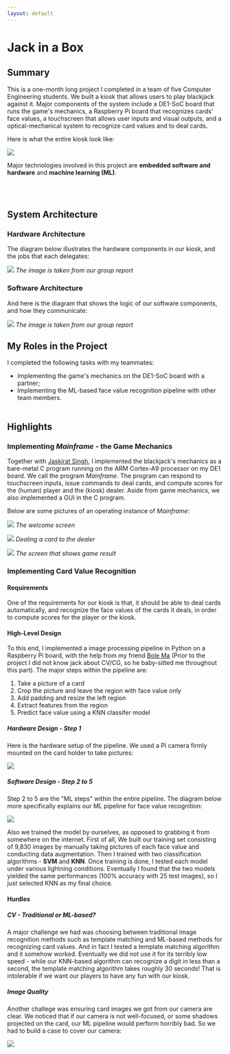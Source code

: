 ```yaml
---
layout: default
---
```


# Jack in a Box
## Summary
This is a one-month long project I completed in a team of five Computer Engineering students. We built a kiosk that allows users to play blackjack against it. Major components of the system include a DE1-SoC board that runs the game's mechanics, a Raspberry Pi board that recognizes cards' face values, a touchscreen that allows user inputs and visual outputs, and a optical-mechanical system to recognize card values and to deal cards.

Here is what the entire kiosk look like:

![](jack-in-a-box-final-product.PNG)

Major technologies involved in this project are **embedded software and hardware** and **machine learning (ML)**.

<br><br>

## System Architecture

### Hardware Architecture

The diagram below illustrates the hardware components in our kiosk, and the jobs that each delegates:

![](jack-in-a-box-arch-hard.PNG)
*The image is taken from our group report*

### Software Architecture
And here is the diagram that shows the logic of our software components, and how they communicate:

![](jack-in-a-box-arch-soft.PNG)
*The image is taken from our group report*

## My Roles in the Project
I completed the following tasks with my teammates:
* Implementing the game's mechanics on the DE1-SoC board with a partner;
* Implementing the ML-based face value recognition pipeline with other team members.
<br><br>

## Highlights

### Implementing _Mainframe_ - the Game Mechanics
Together with [Jaskirat Singh](https://www.linkedin.com/in/jaskiratsinghmalhi/?originalSubdomain=ca), I implemented the blackjack's mechanics as a bare-metal C program running on the ARM Cortex-A9 processor on my DE1 board. We call the program _Mainframe_. The program can respond to touchscreen inputs, issue commands to deal cards, and compute scores for the (human) player and the (kiosk) dealer. Aside from game mechanics, we also implemented a GUI in the C program.

Below are some pictures of an operating instance of _Mainframe_:

![](mainframe_1.PNG)
*The welcome screen*

![](mainframe_2.PNG)
*Dealing a card to the dealer*

![](mainframe_3.PNG)
*The screen that shows game result*

### Implementing Card Value Recognition

#### Requirements
One of the requirements for our kiosk is that, it should be able to deal cards automatically, and recognize the face values of the cards it deals, in order to compute scores for the player or the kiosk. 
#### High-Level Design
To this end, I implemented a image processing pipeline in Python on a Raspberry Pi board, with the help from my friend [Bole Ma](https://www.linkedin.com/in/david-bole-ma/) (Prior to the project I did not know jack about CV/CG, so he baby-sitted me throughout this part). The major steps within the pipeline are:

1. Take a picture of a card
2. Crop the picture and leave the region with face value only
3. Add padding and resize the left region
4. Extract features from the region
5. Predict face value using a KNN classifer model

##### Hardware Design - Step 1
Here is the hardware setup of the pipeline. We used a Pi camera firmly mounted on the card holder to take pictures:

![](card_value_recog_3.PNG)

##### Software Design - Step 2 to 5
Step 2 to 5 are the "ML steps" within the entire pipeline. The diagram below more specifically explains our ML pipeline for face value recognition:

![](card_value_recog_1.PNG)

Also we trained the model by ourselves, as opposed to grabbing it from somewhere on the internet. First of all, We built our training set consisting of 9,830 images by manually taking pictures of each face value and conducting data augmentation. Then I trained with two classification algorithms - **SVM** and **KNN**. Once training is done, I tested each model under various lightning conditions. Eventually I found that the two models yielded the same performances (100% accuracy with 25 test images), so I just selected KNN as my final choice.

#### Hurdles

##### CV - Traditional or ML-based?
A major challenge we had was choosing between traditional image recognition methods such as template matching and ML-based methods for recognizing card values. And in fact I tested a template matching algorithm and it somehow worked. Eventually we did not use it for its terribly low speed - while our KNN-based algorithm can recognize a digit in less than a second, the template matching algorithm takes roughly 30 seconds! That is intolerable if we want our players to have any fun with our kiosk.

##### Image Quality
Another challege was ensuring card images we got from our camera are clear. We noticed that if our camera is not well-focused, or some shadows projected on the card, our ML pipeline would perform horribly bad. So we had to build a case to cover our camera:

![](card_value_recog_2.PNG)
